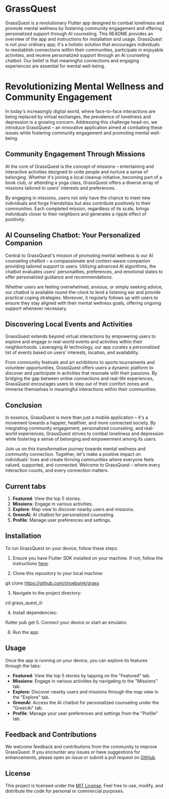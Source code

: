 # GrassQuest

GrassQuest is a revolutionary Flutter app designed to combat loneliness and promote mental wellness by fostering community engagement and offering personalized support through AI counseling. This README provides an overview of the app and instructions for installation and usage. GrassQuest is not your ordinary app; it's a holistic solution that encourages individuals to reestablish connections within their communities, participate in enjoyable activities, and receive personalized support through an AI counseling chatbot. Our belief is that meaningful connections and engaging experiences are essential for mental well-being.



# Revolutionizing Mental Wellness and Community Engagement

In today's increasingly digital world, where face-to-face interactions are being replaced by virtual exchanges, the prevalence of loneliness and depression is a growing concern. Addressing this challenge head-on, we introduce GrassQuest – an innovative application aimed at combating these issues while fostering community engagement and promoting mental well-being.



## Community Engagement Through Missions

At the core of GrassQuest is the concept of missions – entertaining and interactive activities designed to unite people and nurture a sense of belonging. Whether it's joining a local cleanup initiative, becoming part of a book club, or attending a yoga class, GrassQuest offers a diverse array of missions tailored to users' interests and preferences.

By engaging in missions, users not only have the chance to meet new individuals and forge friendships but also contribute positively to their communities. Each completed mission, regardless of its scale, brings individuals closer to their neighbors and generates a ripple effect of positivity.



## AI Counseling Chatbot: Your Personalized Companion

Central to GrassQuest's mission of promoting mental wellness is our AI counseling chatbot – a compassionate and context-aware companion providing tailored support to users. Utilizing advanced AI algorithms, the chatbot evaluates users' personalities, preferences, and emotional states to offer personalized guidance and recommendations.

Whether users are feeling overwhelmed, anxious, or simply seeking advice, our chatbot is available round-the-clock to lend a listening ear and provide practical coping strategies. Moreover, it regularly follows up with users to ensure they stay aligned with their mental wellness goals, offering ongoing support whenever necessary.



## Discovering Local Events and Activities

GrassQuest extends beyond virtual interactions by empowering users to explore and engage in real-world events and activities within their neighborhoods. Leveraging AI technology, our app curates a personalized list of events based on users' interests, location, and availability.

From community festivals and art exhibitions to sports tournaments and volunteer opportunities, GrassQuest offers users a dynamic platform to discover and participate in activities that resonate with their passions. By bridging the gap between online connections and real-life experiences, GrassQuest encourages users to step out of their comfort zones and immerse themselves in meaningful interactions within their communities.



## Conclusion

In essence, GrassQuest is more than just a mobile application – it's a movement towards a happier, healthier, and more connected society. By integrating community engagement, personalized counseling, and real-world experiences, GrassQuest strives to combat loneliness and depression while fostering a sense of belonging and empowerment among its users.

Join us on this transformative journey towards mental wellness and community connection. Together, let's make a positive impact on individuals' lives and create thriving communities where everyone feels valued, supported, and connected. Welcome to GrassQuest – where every interaction counts, and every connection matters.


## Current tabs

1. **Featured**: View the top 5 stories.
2. **Missions**: Engage in various activities.
3. **Explore**: Map view to discover nearby users and missions.
4. **GreenAi**: AI chatbot for personalized counseling.
5. **Profile**: Manage user preferences and settings.

## Installation

To run GrassQuest on your device, follow these steps:

1. Ensure you have Flutter SDK installed on your machine. If not, follow the instructions [here](https://flutter.dev/docs/get-started/install).

2. Clone this repository to your local machine:

git clone [https://github.com/shoebsmk/grass
](https://github.com/shoebsmk/grass_quest_iii)


3. Navigate to the project directory:

cd grass_quest_iii

4. Install dependencies:

flutter pub get
5. Connect your device or start an emulator.

6. Run the app:



## Usage

Once the app is running on your device, you can explore its features through the tabs:

- **Featured**: View the top 5 stories by tapping on the "Featured" tab.
- **Missions**: Engage in various activities by navigating to the "Missions" tab.
- **Explore**: Discover nearby users and missions through the map view in the "Explore" tab.
- **GreenAi**: Access the AI chatbot for personalized counseling under the "GreenAi" tab.
- **Profile**: Manage your user preferences and settings from the "Profile" tab.

## Feedback and Contributions

We welcome feedback and contributions from the community to improve GrassQuest. If you encounter any issues or have suggestions for enhancements, please open an issue or submit a pull request on [GitHub](https://github.com/your-username/GrassQuest).

## License

This project is licensed under the [MIT License](LICENSE). Feel free to use, modify, and distribute the code for personal or commercial purposes.

